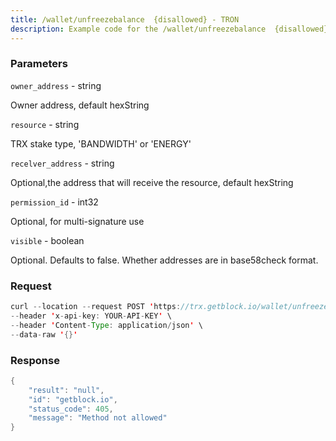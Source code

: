 ```yaml
---
title: /wallet/unfreezebalance  {disallowed} - TRON
description: Example code for the /wallet/unfreezebalance  {disallowed} rest method. Сomplete guide on how to use /wallet/unfreezebalance  {disallowed} rest in GetBlock.io Web3 documentation.
---
```


### Parameters


`owner_address` - string

Owner address, default hexString

`resource` - string

TRX stake type, 'BANDWIDTH' or 'ENERGY'

`recelver_address` - string

Optional,the address that will receive the resource, default hexString

`permission_id` - int32

Optional, for multi-signature use

`visible` - boolean

Optional. Defaults to false. Whether addresses are in base58check
format.

### Request

``` java
curl --location --request POST 'https://trx.getblock.io/wallet/unfreezebalance' \
--header 'x-api-key: YOUR-API-KEY' \
--header 'Content-Type: application/json' \
--data-raw '{}'
```

###  Response

``` java
{
    "result": "null",
    "id": "getblock.io",
    "status_code": 405,
    "message": "Method not allowed"
}
```

